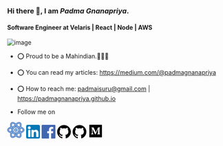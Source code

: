 
<!--
**PadmaGnanapriya/PadmaGnanapriya** is a ✨ _special_ ✨ repository because its `README.md` (this file) appears on your GitHub profile.

Here are some ideas to get you started:

- 🔭 I’m currently working on ...
- 🌱 I’m currently learning ...
- 👯 I’m looking to collaborate on ...
- 🤔 I’m looking for help with ...
- 💬 Ask me about ...
- 📫 How to reach me: ...
- 😄 Pronouns: ...
- ⚡ Fun fact: ...
-->
<!-- [![Padma](https://github.com/PadmaGnanapriya/PadmaGnanapriya/blob/master/medium.png)](https://medium.com/@padmaisuru) -->

### Hi there 👋, I am *Padma Gnanapriya*.  
#### Software Engineer at Velaris | React | Node | AWS

![image](https://drive.google.com/uc?export=view&id=1w7FWHOLtiIJ25QUZ6uJ_a1C-jWet_Wmg)

- ⭕ Proud to be a Mahindian.🖤💛🖤
<!-- - ⭕ I’m currently studing level 2 - Bsc(hons) in Software Engineering -->
<!-- - ⭕ I’m looking for help other coders to improve my knowledge -->
- ⭕ You can read my articles: https://medium.com/@padmagnanapriya 
- ⭕ How to reach me: padmaisuru@gmail.com | https://padmagnanapriya.github.io


- Follow me on

[![Padma](https://github.com/PadmaGnanapriya/PadmaGnanapriya/blob/master/web.png)](https://padmagnanapriya.github.io)
[![Padma](https://github.com/PadmaGnanapriya/PadmaGnanapriya/blob/master/linkedin.png)](https://www.linkedin.com/in/padma-gnanapriya)
[![Padma](https://github.com/PadmaGnanapriya/PadmaGnanapriya/blob/master/facebook.png)](https://www.facebook.com/padma.gnanapriya/)
[![Padma](https://github.com/PadmaGnanapriya/PadmaGnanapriya/blob/master/github.png)](https://github.com/PadmaGnanapriya)
[![Padma](https://github.com/PadmaGnanapriya/PadmaGnanapriya/blob/master/github.png)](https://github.com/PadmaGnanapriya2)
[![Padma](https://github.com/PadmaGnanapriya/PadmaGnanapriya/blob/master/medium.png)](https://medium.com/@padmagnanapriya)




